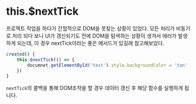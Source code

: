 # this.$nextTick

프로젝트 작업을 하다가 간헐적으로 DOM을 못찾는 상황이 있었다.
모든 처리가 비동기로 처리 되다 보니 UI가 갱신되기도 전에 DOM을 탐색하는 상황이 생겨서 에러가 발생하게 되는데, 이 경우 nextTick이라는 좋은 메서드가 있길래 참고해보았다.

```js
created() {
    this.$nextTick(() => {
        documnet.getElementById('test').style.backgroundColor = 'tan' 
    }) 
}
```

`nextTick`의 콜백을 통해 DOM조작을 할 경우 데이터 갱신 후 해당 함수를 실행하게 됩니다.